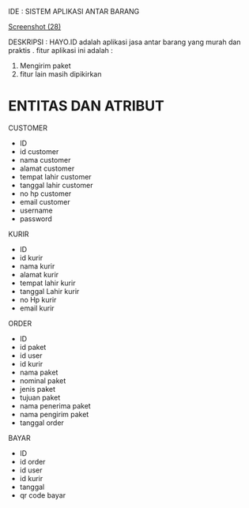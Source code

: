 IDE : SISTEM APLIKASI ANTAR BARANG

[Screenshot (28)](https://user-images.githubusercontent.com/71611488/157787362-d2708693-bdec-445a-adfa-dee7f6881141.png)

DESKRIPSI :
HAYO.ID adalah aplikasi jasa antar barang yang murah dan praktis . fitur aplikasi ini adalah :

1. Mengirim paket
2. fitur lain masih dipikirkan



<h1 b >ENTITAS DAN ATRIBUT</h1>

CUSTOMER
- ID
- id customer
- nama customer
- alamat customer
- tempat lahir customer
- tanggal lahir customer
- no hp customer
- email customer
- username 
- password

KURIR
- ID
- id kurir
- nama kurir
- alamat kurir
- tempat lahir kurir
- tanggal Lahir kurir
- no Hp kurir
- email kurir

ORDER 
- ID
- id paket
- id user
- id kurir
- nama paket
- nominal paket
- jenis paket
- tujuan paket
- nama penerima paket
- nama pengirim paket
- tanggal order

BAYAR 
- ID
- id order
- id user
- id kurir
- tanggal
- qr code bayar 






